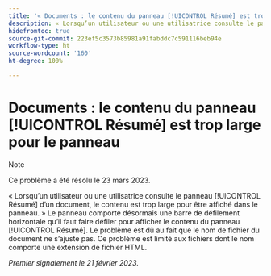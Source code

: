 ```yaml
---
title: '« Documents : le contenu du panneau [!UICONTROL Résumé] est trop large pour le panneau »'
description: « Lorsqu’un utilisateur ou une utilisatrice consulte le panneau [!UICONTROL Résumé] pour un document, le contenu est trop large pour être affiché dans le panneau. Le panneau comporte désormais une barre de défilement horizontale qu’il faut faire défiler pour afficher le contenu du panneau [!UICONTROL Résumé]. Le problème est dû au fait que le nom de fichier du document ne s’ajuste pas. Ce problème est limité aux fichiers dont le nom comporte une extension de fichier HTML. »
hidefromtoc: true
source-git-commit: 223ef5c3573b85981a91fabddc7c591116beb94e
workflow-type: ht
source-wordcount: '160'
ht-degree: 100%

---
```



# Documents : le contenu du panneau [!UICONTROL Résumé] est trop large pour le panneau

>[!NOTE]
>
>Ce problème a été résolu le 23 mars 2023.

« Lorsqu’un utilisateur ou une utilisatrice consulte le panneau [!UICONTROL Résumé] d’un document, le contenu est trop large pour être affiché dans le panneau. » Le panneau comporte désormais une barre de défilement horizontale qu’il faut faire défiler pour afficher le contenu du panneau [!UICONTROL Résumé]. Le problème est dû au fait que le nom de fichier du document ne s’ajuste pas. Ce problème est limité aux fichiers dont le nom comporte une extension de fichier HTML.

_Premier signalement le 21 février 2023._

